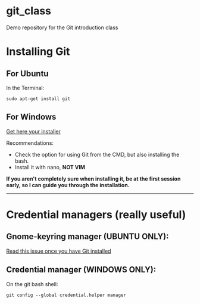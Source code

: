 # git_class
Demo repository for the Git introduction class

# Installing Git

## For Ubuntu

In the Terminal:

```
sudo apt-get install git
```

## For Windows

[Get here your installer](https://git-scm.com/download/win)

Recommendations:

* Check the option for using Git from the CMD, but also installing the bash.
* Install it with nano, **NOT VIM**

**If you aren't completely sure when installing it, be at the first session early, so I can guide you through the installation.**

---

# Credential managers (really useful)

## Gnome-keyring manager (UBUNTU ONLY):

[Read this issue once you have Git installed](https://stackoverflow.com/questions/13385690/how-to-use-git-with-gnome-keyring-integration)

## Credential manager (WINDOWS ONLY):

On the git bash shell:

```
git config --global credential.helper manager
```


